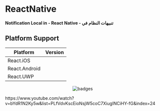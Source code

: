 # ReactNative

#### Notification Local in - React Native - تنبيهات النظام في
## Platform Support

|Platform|Version|
| ------------------- | :------------------: |
|React.iOS|
|React.Android|
|React.UWP|


   
<p align="center">
   <img src="https://i.imgur.com/ayRH5gL.gif" alt="badges" style="margin:auto">
</p>


<p>
  https://www.youtube.com/watch?v=bYdR1N2Ky5w&list=PLfVdvKscEioNsjW5coC7XiugINCiHY-fG&index=24
</p>
  

